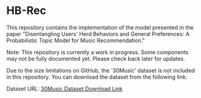 # HB-Rec
This repository contains the implementation of the model presented in the paper "Disentangling Users' Herd Behaviors and General Preferences: A Probabilistic Topic Model for Music Recommendation."

Note: This repository is currently a work in progress. Some components may not be fully documented yet. Please check back later for updates.

Due to the size limitations on GitHub, the `30Music' dataset is not included in this repository. You can download the dataset from the following link:

Dataset URL: [30Music Dataset Download Link](https://recsys.deib.polimi.it/datasets/)
